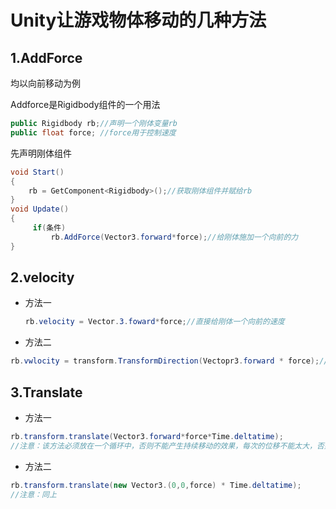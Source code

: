 # Unity让游戏物体移动的几种方法

## 1.AddForce

   均以向前移动为例

Addforce是Rigidbody组件的一个用法

```c#
public Rigidbody rb;//声明一个刚体变量rb
public float force; //force用于控制速度
```

先声明刚体组件

```c#
void Start()
{
    rb = GetComponent<Rigidbody>();//获取刚体组件并赋给rb
}
void Update()
{
     if(条件)
         rb.AddForce(Vector3.forward*force);//给刚体施加一个向前的力
}
```

## 2.velocity

- 方法一

   ```c#
   rb.velocity = Vector.3.foward*force;//直接给刚体一个向前的速度
   ```

- 方法二

```c#
rb.vwlocity = transform.TransformDirection(Vectopr3.forward * force);//
```

## 3.Translate

- 方法一

```c#
rb.transform.translate(Vector3.forward*force*Time.deltatime);
//注意：该方法必须放在一个循环中，否则不能产生持续移动的效果，每次的位移不能太大，否则会成为一种瞬移的效果
```

- 方法二

```c#
rb.transform.translate(new Vector3.(0,0,force) * Time.deltatime);
//注意：同上
```





